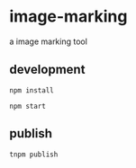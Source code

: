 # image-marking
a image marking tool

## development
```
npm install

npm start
```

## publish

```
tnpm publish
```
